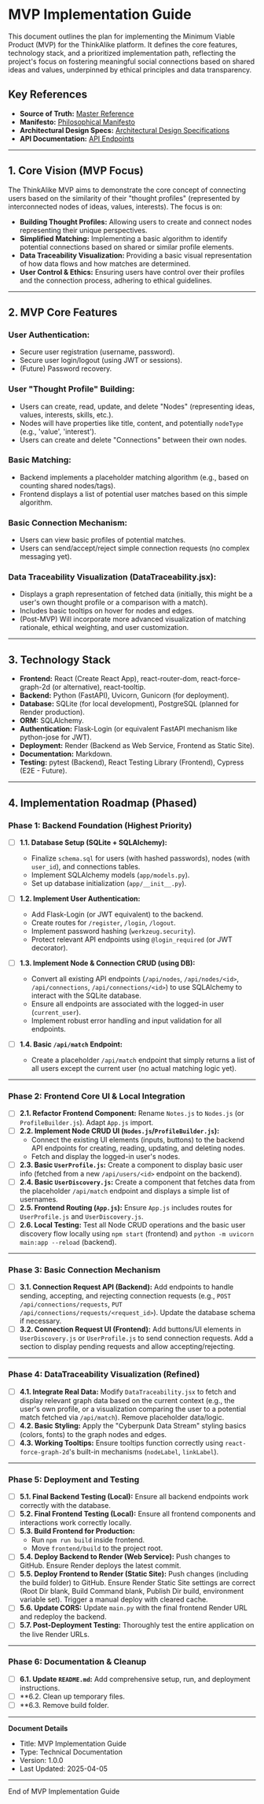 # MVP Implementation Guide

This document outlines the plan for implementing the Minimum Viable Product (MVP) for the ThinkAlike platform. It defines the core features, technology stack, and a prioritized implementation path, reflecting the project's focus on fostering meaningful social connections based on shared ideas and values, underpinned by ethical principles and data transparency.

## Key References

- **Source of Truth:** [Master Reference](../../core/master_reference.md)
- **Manifesto:** [Philosophical Manifesto](../../core/manifesto/manifesto.md)
- **Architectural Design Specs:** [Architectural Design Specifications](../../architecture/design/architectural_design_specifications.md)
- **API Documentation:** [API Endpoints](../../architecture/api/api_endpoints.md)

---

## 1. Core Vision (MVP Focus)

The ThinkAlike MVP aims to demonstrate the core concept of connecting users based on the similarity of their "thought profiles" (represented by interconnected nodes of ideas, values, interests). The focus is on:

- **Building Thought Profiles:** Allowing users to create and connect nodes representing their unique perspectives.
- **Simplified Matching:** Implementing a basic algorithm to identify potential connections based on shared or similar profile elements.
- **Data Traceability Visualization:** Providing a basic visual representation of how data flows and how matches are determined.
- **User Control & Ethics:** Ensuring users have control over their profiles and the connection process, adhering to ethical guidelines.

---

## 2. MVP Core Features

### User Authentication:
- Secure user registration (username, password).
- Secure user login/logout (using JWT or sessions).
- (Future) Password recovery.

### User "Thought Profile" Building:
- Users can create, read, update, and delete "Nodes" (representing ideas, values, interests, skills, etc.).
- Nodes will have properties like title, content, and potentially `nodeType` (e.g., 'value', 'interest').
- Users can create and delete "Connections" between their own nodes.

### Basic Matching:
- Backend implements a placeholder matching algorithm (e.g., based on counting shared nodes/tags).
- Frontend displays a list of potential user matches based on this simple algorithm.

### Basic Connection Mechanism:
- Users can view basic profiles of potential matches.
- Users can send/accept/reject simple connection requests (no complex messaging yet).

### Data Traceability Visualization (DataTraceability.jsx):
- Displays a graph representation of fetched data (initially, this might be a user's own thought profile or a comparison with a match).
- Includes basic tooltips on hover for nodes and edges.
- (Post-MVP) Will incorporate more advanced visualization of matching rationale, ethical weighting, and user customization.

---

## 3. Technology Stack

- **Frontend:** React (Create React App), react-router-dom, react-force-graph-2d (or alternative), react-tooltip.
- **Backend:** Python (FastAPI), Uvicorn, Gunicorn (for deployment).
- **Database:** SQLite (for local development), PostgreSQL (planned for Render production).
- **ORM:** SQLAlchemy.
- **Authentication:** Flask-Login (or equivalent FastAPI mechanism like python-jose for JWT).
- **Deployment:** Render (Backend as Web Service, Frontend as Static Site).
- **Documentation:** Markdown.
- **Testing:** pytest (Backend), React Testing Library (Frontend), Cypress (E2E - Future).

---

## 4. Implementation Roadmap (Phased)

### Phase 1: Backend Foundation (Highest Priority)

- [ ] **1.1. Database Setup (SQLite + SQLAlchemy):**
  - Finalize `schema.sql` for users (with hashed passwords), nodes (with `user_id`), and connections tables.
  - Implement SQLAlchemy models (`app/models.py`).
  - Set up database initialization (`app/__init__.py`).

- [ ] **1.2. Implement User Authentication:**
  - Add Flask-Login (or JWT equivalent) to the backend.
  - Create routes for `/register`, `/login`, `/logout`.
  - Implement password hashing (`werkzeug.security`).
  - Protect relevant API endpoints using `@login_required` (or JWT decorator).

- [ ] **1.3. Implement Node & Connection CRUD (using DB):**
  - Convert all existing API endpoints (`/api/nodes`, `/api/nodes/<id>`, `/api/connections`, `/api/connections/<id>`) to use SQLAlchemy to interact with the SQLite database.
  - Ensure all endpoints are associated with the logged-in user (`current_user`).
  - Implement robust error handling and input validation for all endpoints.

- [ ] **1.4. Basic `/api/match` Endpoint:**
  - Create a placeholder `/api/match` endpoint that simply returns a list of all users except the current user (no actual matching logic yet).

---

### Phase 2: Frontend Core UI & Local Integration

- [ ] **2.1. Refactor Frontend Component:** Rename `Notes.js` to `Nodes.js` (or `ProfileBuilder.js`). Adapt `App.js` import.
- [ ] **2.2. Implement Node CRUD UI (`Nodes.js`/`ProfileBuilder.js`):**
  - Connect the existing UI elements (inputs, buttons) to the backend API endpoints for creating, reading, updating, and deleting nodes.
  - Fetch and display the logged-in user's nodes.
- [ ] **2.3. Basic `UserProfile.js`:** Create a component to display basic user info (fetched from a new `/api/users/<id>` endpoint on the backend).
- [ ] **2.4. Basic `UserDiscovery.js`:** Create a component that fetches data from the placeholder `/api/match` endpoint and displays a simple list of usernames.
- [ ] **2.5. Frontend Routing (`App.js`):** Ensure `App.js` includes routes for `UserProfile.js` and `UserDiscovery.js`.
- [ ] **2.6. Local Testing:** Test all Node CRUD operations and the basic user discovery flow locally using `npm start` (frontend) and `python -m uvicorn main:app --reload` (backend).

---

### Phase 3: Basic Connection Mechanism

- [ ] **3.1. Connection Request API (Backend):** Add endpoints to handle sending, accepting, and rejecting connection requests (e.g., `POST /api/connections/requests`, `PUT /api/connections/requests/<request_id>`). Update the database schema if necessary.
- [ ] **3.2. Connection Request UI (Frontend):** Add buttons/UI elements in `UserDiscovery.js` or `UserProfile.js` to send connection requests. Add a section to display pending requests and allow accepting/rejecting.

---

### Phase 4: DataTraceability Visualization (Refined)

- [ ] **4.1. Integrate Real Data:** Modify `DataTraceability.jsx` to fetch and display relevant graph data based on the current context (e.g., the user's own profile, or a visualization comparing the user to a potential match fetched via `/api/match`). Remove placeholder data/logic.
- [ ] **4.2. Basic Styling:** Apply the "Cyberpunk Data Stream" styling basics (colors, fonts) to the graph nodes and edges.
- [ ] **4.3. Working Tooltips:** Ensure tooltips function correctly using `react-force-graph-2d`'s built-in mechanisms (`nodeLabel`, `linkLabel`).

---

### Phase 5: Deployment and Testing

- [ ] **5.1. Final Backend Testing (Local):** Ensure all backend endpoints work correctly with the database.
- [ ] **5.2. Final Frontend Testing (Local):** Ensure all frontend components and interactions work correctly locally.
- [ ] **5.3. Build Frontend for Production:**
  - Run `npm run build` inside frontend.
  - Move `frontend/build` to the project root.
- [ ] **5.4. Deploy Backend to Render (Web Service):** Push changes to GitHub. Ensure Render deploys the latest commit.
- [ ] **5.5. Deploy Frontend to Render (Static Site):** Push changes (including the build folder) to GitHub. Ensure Render Static Site settings are correct (Root Dir blank, Build Command blank, Publish Dir build, environment variable set). Trigger a manual deploy with cleared cache.
- [ ] **5.6. Update CORS:** Update `main.py` with the final frontend Render URL and redeploy the backend.
- [ ] **5.7. Post-Deployment Testing:** Thoroughly test the entire application on the live Render URLs.

---

### Phase 6: Documentation & Cleanup

- [ ] **6.1. Update `README.md`:** Add comprehensive setup, run, and deployment instructions.
- [ ] **6.2. Clean up temporary files.
- [ ] **6.3. Remove build folder.

---

**Document Details**
- Title: MVP Implementation Guide
- Type: Technical Documentation
- Version: 1.0.0
- Last Updated: 2025-04-05
---
End of MVP Implementation Guide
